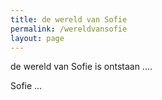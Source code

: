 ```yaml
---
title: de wereld van Sofie
permalink: /wereldvansofie
layout: page
---
```

de wereld van Sofie is ontstaan ....

Sofie ... 
